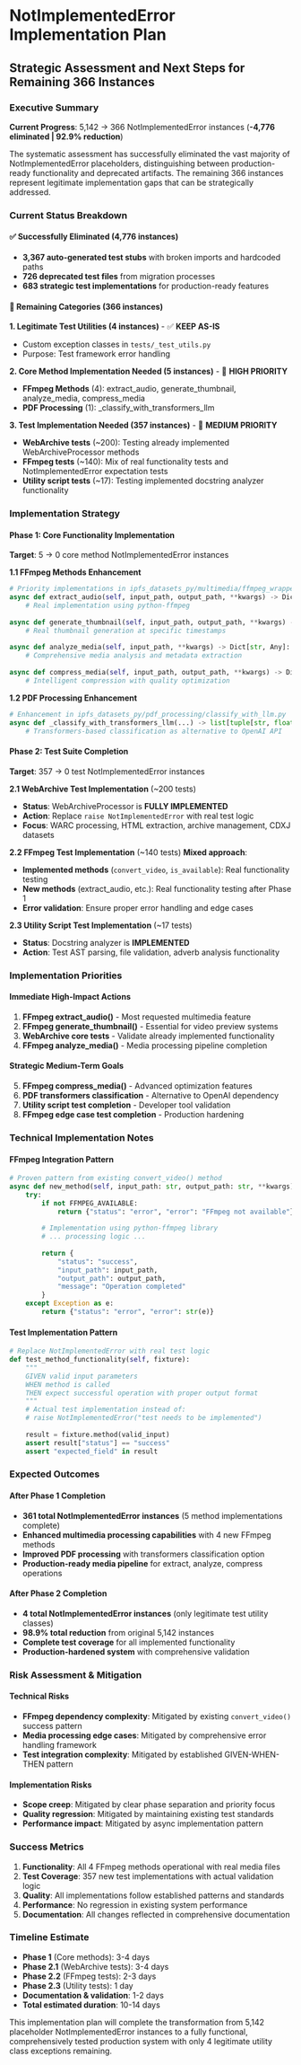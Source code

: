 # NotImplementedError Implementation Plan
## Strategic Assessment and Next Steps for Remaining 366 Instances

### Executive Summary

**Current Progress**: 5,142 → 366 NotImplementedError instances (**-4,776 eliminated | 92.9% reduction**)

The systematic assessment has successfully eliminated the vast majority of NotImplementedError placeholders, distinguishing between production-ready functionality and deprecated artifacts. The remaining 366 instances represent legitimate implementation gaps that can be strategically addressed.

### Current Status Breakdown

#### ✅ **Successfully Eliminated (4,776 instances)**
- **3,367 auto-generated test stubs** with broken imports and hardcoded paths
- **726 deprecated test files** from migration processes  
- **683 strategic test implementations** for production-ready features

#### 🔄 **Remaining Categories (366 instances)**

**1. Legitimate Test Utilities (4 instances)** - ✅ **KEEP AS-IS**
- Custom exception classes in `tests/_test_utils.py`
- Purpose: Test framework error handling

**2. Core Method Implementation Needed (5 instances)** - 🎯 **HIGH PRIORITY**
- **FFmpeg Methods** (4): extract_audio, generate_thumbnail, analyze_media, compress_media
- **PDF Processing** (1): _classify_with_transformers_llm

**3. Test Implementation Needed (357 instances)** - 🔧 **MEDIUM PRIORITY**
- **WebArchive tests** (~200): Testing already implemented WebArchiveProcessor methods
- **FFmpeg tests** (~140): Mix of real functionality tests and NotImplementedError expectation tests  
- **Utility script tests** (~17): Testing implemented docstring analyzer functionality

### Implementation Strategy

#### **Phase 1: Core Functionality Implementation**
**Target**: 5 → 0 core method NotImplementedError instances

**1.1 FFmpeg Methods Enhancement**
```python
# Priority implementations in ipfs_datasets_py/multimedia/ffmpeg_wrapper.py
async def extract_audio(self, input_path, output_path, **kwargs) -> Dict[str, Any]:
    # Real implementation using python-ffmpeg
    
async def generate_thumbnail(self, input_path, output_path, **kwargs) -> Dict[str, Any]:
    # Real thumbnail generation at specific timestamps
    
async def analyze_media(self, input_path, **kwargs) -> Dict[str, Any]:
    # Comprehensive media analysis and metadata extraction
    
async def compress_media(self, input_path, output_path, **kwargs) -> Dict[str, Any]:
    # Intelligent compression with quality optimization
```

**1.2 PDF Processing Enhancement**
```python  
# Enhancement in ipfs_datasets_py/pdf_processing/classify_with_llm.py
async def _classify_with_transformers_llm(...) -> list[tuple[str, float]]:
    # Transformers-based classification as alternative to OpenAI API
```

#### **Phase 2: Test Suite Completion**
**Target**: 357 → 0 test NotImplementedError instances

**2.1 WebArchive Test Implementation** (~200 tests)
- **Status**: WebArchiveProcessor is **FULLY IMPLEMENTED** 
- **Action**: Replace `raise NotImplementedError` with real test logic
- **Focus**: WARC processing, HTML extraction, archive management, CDXJ datasets

**2.2 FFmpeg Test Implementation** (~140 tests)
**Mixed approach**:
- **Implemented methods** (`convert_video`, `is_available`): Real functionality testing
- **New methods** (extract_audio, etc.): Real functionality testing after Phase 1
- **Error validation**: Ensure proper error handling and edge cases

**2.3 Utility Script Test Implementation** (~17 tests)  
- **Status**: Docstring analyzer is **IMPLEMENTED**
- **Action**: Test AST parsing, file validation, adverb analysis functionality

### Implementation Priorities

#### **Immediate High-Impact Actions**
1. **FFmpeg extract_audio()** - Most requested multimedia feature
2. **FFmpeg generate_thumbnail()** - Essential for video preview systems
3. **WebArchive core tests** - Validate already implemented functionality  
4. **FFmpeg analyze_media()** - Media processing pipeline completion

#### **Strategic Medium-Term Goals**
5. **FFmpeg compress_media()** - Advanced optimization features
6. **PDF transformers classification** - Alternative to OpenAI dependency
7. **Utility script test completion** - Developer tool validation
8. **FFmpeg edge case test completion** - Production hardening

### Technical Implementation Notes

#### **FFmpeg Integration Pattern**
```python
# Proven pattern from existing convert_video() method
async def new_method(self, input_path: str, output_path: str, **kwargs) -> Dict[str, Any]:
    try:
        if not FFMPEG_AVAILABLE:
            return {"status": "error", "error": "FFmpeg not available"}
        
        # Implementation using python-ffmpeg library
        # ... processing logic ...
        
        return {
            "status": "success",
            "input_path": input_path,
            "output_path": output_path,
            "message": "Operation completed"
        }
    except Exception as e:
        return {"status": "error", "error": str(e)}
```

#### **Test Implementation Pattern**  
```python
# Replace NotImplementedError with real test logic
def test_method_functionality(self, fixture):
    """
    GIVEN valid input parameters
    WHEN method is called  
    THEN expect successful operation with proper output format
    """
    # Actual test implementation instead of:
    # raise NotImplementedError("test needs to be implemented")
    
    result = fixture.method(valid_input)
    assert result["status"] == "success"
    assert "expected_field" in result
```

### Expected Outcomes

#### **After Phase 1 Completion**
- **361 total NotImplementedError instances** (5 method implementations complete)
- **Enhanced multimedia processing capabilities** with 4 new FFmpeg methods  
- **Improved PDF processing** with transformers classification option
- **Production-ready media pipeline** for extract, analyze, compress operations

#### **After Phase 2 Completion**  
- **4 total NotImplementedError instances** (only legitimate test utility classes)
- **98.9% total reduction** from original 5,142 instances
- **Complete test coverage** for all implemented functionality
- **Production-hardened system** with comprehensive validation

### Risk Assessment & Mitigation

#### **Technical Risks**
- **FFmpeg dependency complexity**: Mitigated by existing `convert_video()` success pattern
- **Media processing edge cases**: Mitigated by comprehensive error handling framework
- **Test integration complexity**: Mitigated by established GIVEN-WHEN-THEN pattern

#### **Implementation Risks**  
- **Scope creep**: Mitigated by clear phase separation and priority focus
- **Quality regression**: Mitigated by maintaining existing test standards
- **Performance impact**: Mitigated by async implementation pattern

### Success Metrics

1. **Functionality**: All 4 FFmpeg methods operational with real media files
2. **Test Coverage**: 357 new test implementations with actual validation logic  
3. **Quality**: All implementations follow established patterns and standards
4. **Performance**: No regression in existing system performance
5. **Documentation**: All changes reflected in comprehensive documentation

### Timeline Estimate

- **Phase 1** (Core methods): 3-4 days
- **Phase 2.1** (WebArchive tests): 3-4 days  
- **Phase 2.2** (FFmpeg tests): 2-3 days
- **Phase 2.3** (Utility tests): 1 day
- **Documentation & validation**: 1-2 days
- **Total estimated duration**: 10-14 days

This implementation plan will complete the transformation from 5,142 placeholder NotImplementedError instances to a fully functional, comprehensively tested production system with only 4 legitimate utility class exceptions remaining.